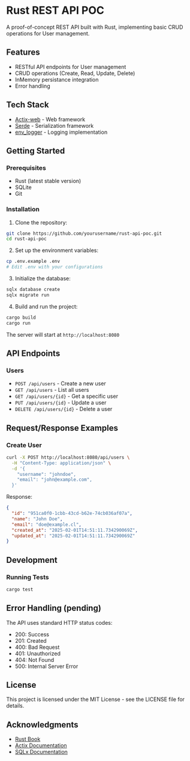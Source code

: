 # Rust REST API POC

A proof-of-concept REST API built with Rust, implementing basic CRUD operations for User management.

## Features

- RESTful API endpoints for User management
- CRUD operations (Create, Read, Update, Delete)
- InMemory persistance integration
- Error handling

## Tech Stack

- [Actix-web](https://actix.rs/) - Web framework
- [Serde](https://serde.rs/) - Serialization framework
- [env_logger](https://docs.rs/env_logger/latest/env_logger/) - Logging implementation

## Getting Started

### Prerequisites

- Rust (latest stable version)
- SQLite
- Git

### Installation

1. Clone the repository:
```bash
git clone https://github.com/yourusername/rust-api-poc.git
cd rust-api-poc
```

2. Set up the environment variables:
```bash
cp .env.example .env
# Edit .env with your configurations
```

3. Initialize the database:
```bash
sqlx database create
sqlx migrate run
```

4. Build and run the project:
```bash
cargo build
cargo run
```

The server will start at `http://localhost:8080`

## API Endpoints

### Users

- `POST /api/users` - Create a new user
- `GET /api/users` - List all users
- `GET /api/users/{id}` - Get a specific user
- `PUT /api/users/{id}` - Update a user
- `DELETE /api/users/{id}` - Delete a user


## Request/Response Examples

### Create User

```bash
curl -X POST http://localhost:8080/api/users \
  -H "Content-Type: application/json" \
  -d '{
    "username": "johndoe",
    "email": "john@example.com",
  }'
```

Response:
```json
{
  "id": "951ca0f0-1cbb-43cd-b62e-74cb036af07a",
  "name": "John Doe",
  "email": "doe@example.cl",
  "created_at": "2025-02-01T14:51:11.734290069Z",
  "updated_at": "2025-02-01T14:51:11.734290069Z"
}
```

## Development

### Running Tests

```bash
cargo test
```

## Error Handling (pending)

The API uses standard HTTP status codes:

- 200: Success
- 201: Created
- 400: Bad Request
- 401: Unauthorized
- 404: Not Found
- 500: Internal Server Error


## License

This project is licensed under the MIT License - see the LICENSE file for details.

## Acknowledgments

- [Rust Book](https://doc.rust-lang.org/book/)
- [Actix Documentation](https://actix.rs/docs/)
- [SQLx Documentation](https://docs.rs/sqlx/latest/sqlx/)